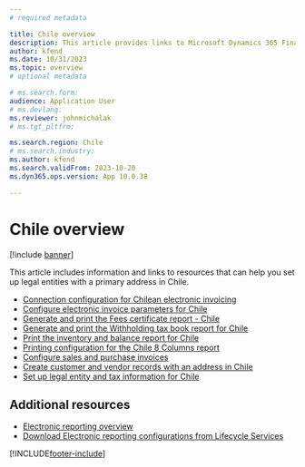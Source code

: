 ```yaml
---
# required metadata

title: Chile overview
description: This article provides links to Microsoft Dynamics 365 Finance documentation resources for Chile. 
author: kfend
ms.date: 10/31/2023
ms.topic: overview
# optional metadata

# ms.search.form: 
audience: Application User
# ms.devlang: 
ms.reviewer: johnmichalak
# ms.tgt_pltfrm: 

ms.search.region: Chile
# ms.search.industry: 
ms.author: kfend
ms.search.validFrom: 2023-10-20
ms.dyn365.ops.version: App 10.0.38

---
```


# Chile overview

[!include [banner](../../includes/banner.md)]

This article includes information and links to resources that can help you set up legal entities with a primary address in Chile.
- [Connection configuration for Chilean electronic invoicing](ltm-chile-elec-invo-conncection.md)
- [Configure electronic invoice parameters for Chile](ltm-chile-conf-electronic-invoice.md)
- [Generate and print the Fees certificate report - Chile](ltm-chile-fees-certificate-resume.md)
- [Generate and print the Withholding tax book report for Chile](ltm-chile-withholding-book.md)
- [Print the inventory and balance report for Chile](ltm-chile-inventory-balance-report.md)
- [Printing configuration for the Chile 8 Columns report](ltm-8-columns-report.md)
- [Configure sales and purchase invoices](ltm-chile-configure-sales-purchase-invoices.md)
- [Create customer and vendor records with an address in Chile](ltm-chile-customer-vendor-addresses.md)
- [Set up legal entity and tax information for Chile](ltm-chile-set-up-legal-entity-tax-information.md)
  





## Additional resources

- [Electronic reporting overview](../../../fin-ops-core/dev-itpro/analytics/general-electronic-reporting.md)
- [Download Electronic reporting configurations from Lifecycle Services](../../../fin-ops-core/dev-itpro/analytics/download-electronic-reporting-configuration-lcs.md)

[!INCLUDE[footer-include](../../../includes/footer-banner.md)]
